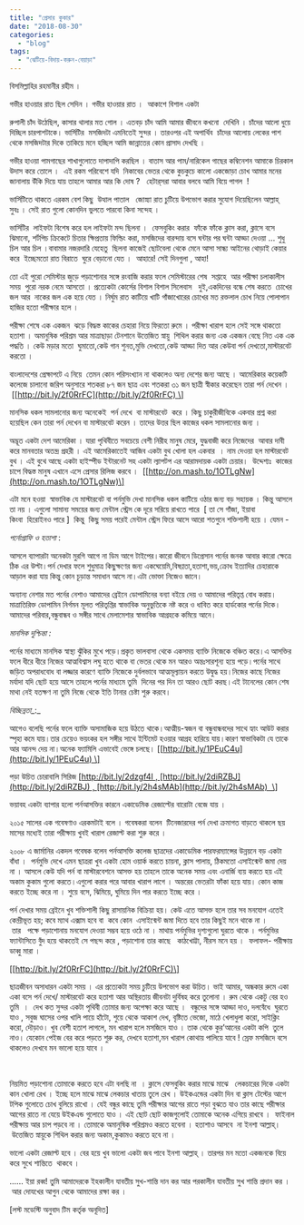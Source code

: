 ```yaml
---
title: "প্রেসার কুকার"
date: "2018-08-30"
categories: 
  - "blog"
tags: 
  - "ঝেটিয়ে-বিদায়-করুন-বেয়াড়া"
---
```


বিসমিল্লাহির রহমানীর রহীম ।

গভীর হাওয়ার রাত ছিল সেদিন । গভীর হাওয়ার রাত ।  আকাশে বিশাল একটা

রুপালী চাঁদ উঠেছিল, কাসার থালার মত গোল । এতবড় চাঁদ আমি আমার জীবনে কখনো  দেখিনি । চাঁদের আলো ধুয়ে দিচ্ছিল চারপাশটাকে। ভার্সিটির  মসজিদটা এমনিতেই সুন্দর । তারওপর এই অপার্থিব  চাঁদের আলোয় লেকের পাশ থেকে মসজিদটার দিকে তাকিয়ে মনে হচ্ছিল আমি জান্নাতের কোন প্রাসাদ দেখছি ।

গভীর হাওয়া পামগাছের শাখাগুলোতে দাপাদাপি করছিল । বাতাস আর পাম/নারিকেল গাছের কম্বিনেশন আমাকে চিরকাল উদাস করে তোলে ।  এই রকম পরিবেশে যদি  নিকাবের ভেতর থেকে কুচকুচে কালো একজোড়া চোখ আমার মনের জানালায় উঁকি দিয়ে যায় তাহলে আমার আর কি দোষ ?   হেটার্‌সরা আবার বলবে আমি বিয়ে পাগল  !

ভার্সিটিতে থাকতে এরকম বেশ কিছু  উত্থাল পাতাল   জোস্ন্যা রাত চুটিয়ে উপভোগ করার সুযোগ দিয়েছিলেন আল্লাহ্‌ সুবঃ । সেই রাত গুলো কোনদিন ভুলতে পারবো কিনা সন্দেহ ।

ভার্সিটির  লাইফটা বিশেষ করে হল লাইফটা মন্দ ছিলনা ।  ফেসবুকিং করার  ফাঁকে ফাঁকে ক্লাস করা, ক্লাসে বসে ঝিমানো, শর্টপিচ ক্রিকেটে চিতার ক্ষিপ্রতায় ফিল্ডিং করা, মসজিদের বারন্দায় বসে ঘন্টার পর ঘন্টা আড্ডা দেওয়া ... শুধু চিল আর চিল ।বাবামার নজরদারি যেহেতু  ছিলনা কাজেই ছোটবেলা থেকে মেনে আসা সান্ধ্য আইনের থোড়াই কেয়ার করে  ইচ্ছেমতো রাত বিরাতে  ঘুরে বেড়ানো যেত ।  আহারে! সেই দিনগুলা , আহা!

তো এই পুরো সেমিস্টার জুড়ে পড়াশোনার সঙ্গে রংবাজি করার ফলে সেমিস্টারের শেষ  সপ্তাহে  আর পরীক্ষা চলাকালীস সময়  পুরো নরক নেমে আসতো । প্রত্যেকটা কোর্সের বিশাল বিশাল সিলেবাস   দুই,একদিনের বন্ধে শেষ করতে  চোখের জল আর  নাকের জল এক হয়ে যেত । নির্ঘুম রাত কাটিয়ে খাটি গাঁজাখোরের চোখের মত রক্তলাল চোখ নিয়ে পোলাপান হাজির হতো পরীক্ষার হলে ।

পরীক্ষা শেষে এক একজন  ঝড়ে বিদ্ধস্ত কাকের চেহারা নিয়ে ফিরতো রুমে । পরীক্ষা খারাপ হলে সেই সঙ্গে থাকতো হতাশা । অমানুষিক পরিশ্রম আর মাত্রাছাড়া টেনশানে উত্তেজিত স্নায়ু  শিথিল করার জন্য এক একজন বেছে নিত এক এক পদ্ধতি । কেউ মড়ার মতো  ঘুমাতো,কেউ গান শুনত,মুভি দেখতো,কেউ আড্ডা দিত আর কেউবা পর্ন দেখতো,মাস্টারবেট করতো ।

বাংলাদেশের প্রেক্ষাপটে এ নিয়ে  তেমন কোন পরিসংখ্যান না থাকলেও অন্য দেশের জন্য আছে । আমেরিকার কয়েকটি কলেজে চালানো জরিপ অনুসারে শতকরা ৮৭ জন ছাত্র এবং শতকরা ৩১ জন ছাত্রী স্বীকার করেছেন তারা পর্ন দেখেন । \[[http://bit.ly/2f0RrFC](http://bit.ly/2f0RrFC) \]

মানসিক ধকল সামলানোর জন্য অনেকেই  পর্ন দেখে  বা মাস্টারবেট  করে । কিছু চাকুরীজীবিকে একবার প্রশ্ন করা হয়েছিল কেন তারা পর্ন দেখেন বা মাস্টারবেট করেন । তাদের উত্তর ছিল কাজের ধকল সামলানোর জন্য ।

অদ্ভূত একটা দেশ আমেরিকা । যারা পৃথিবীতে সবচেয়ে বেশী নিরীহ মানুষ মেরে, যুদ্ধবাজী করে নিজেদের  আবার দাবী করে মানবতার অতন্দ্র প্রহরী । এই আমেরিকাতেই আজিব একটা বুথ খোলা হল একবার  । নাম দেওয়া হল মাস্টারবেট বুথ । এই বুথে আছে একটা হাইস্পীড ইন্টারনেট সহ একটা ল্যাপটপ এর আরামদায়ক একটা চেয়ার।  উদ্দেশ্যঃ  কাজের চাপে বিদ্ধস্ত মানুষ এখানে এসে প্রেসার রিলিজ করবে ।  \[[http://on.mash.to/1OTLgNw](http://on.mash.to/1OTLgNw)\]

এটা মনে হওয়া  স্বাভাবিক যে মাস্টারবেট বা পর্নমুভি দেখা মানসিক ধকল কাটিয়ে ওঠার জন্য বড় সহায়ক । কিন্তু আসলে তা নয় । এগুলো সামান্য সময়ের জন্য মেন্টাল স্ট্রেস কে দূরে সরিয়ে রাখতে পারে  \[ তা সে গাঁজা, ইয়াবা কিংবা  হিরোইনও পারে \]  কিন্তু  কিছু সময় পরেই মেন্টাল স্ট্রেস ফিরে আসে আরো শতগুনে শক্তিশালী হয়ে । যেমন -

_পর্নোগ্রাফি ও হতাশা_ :

আসলে ব্যাপারটা অনেকটা মুরগি আগে না ডিম আগে টাইপের।কারো জীবনে ডিপ্রেসান পর্নের জনক আবার কারো ক্ষেত্রে ঠিক এর উল্টা।পর্ন দেখার ফলে শুধুমাত্র কিছুক্ষণের জন্য একঘেয়েমি,বিষণ্ণতা,হতাশা,ভয়,ক্রোধ ইত্যাদির চেহারাকে আড়াল করা যায় কিন্তু কোন চূড়ান্ত সমাধান আসে না।এটা ভোক্তা নিজেও জানে।

অন্যান্য নেশার মত পর্নের নেশাও আমাদের ব্রেইনে ডোপামিনের বন্যা বইয়ে দেয় ও আমাদের পরিতৃপ্ত বোধ করায়।মাত্রাতিরিক্ত ডোপামিন নির্গমন মূলত পরিতৃপ্তির স্বাভাবিক অনুভুতিকে নষ্ট করে ও ধাবিত করে হার্ডকোর পর্নের দিকে।আমাদের পরিবার,বন্ধুবান্ধব ও সঙ্গীর সাথে মেলামেশার স্বাভাবিক আগ্রহকে কমিয়ে আনে।

_মানসিক দুশ্চিন্তা_ _:_

পর্নের মাধ্যমে মানসিক স্বাস্থ্য ঝুঁকির মুখে পড়ে।প্রকৃত ভালবাসা থেকে একসময় ব্যাক্তি নিজেকে বঞ্চিত করে।এ আসক্তির ফলে ধীরে ধীরে নিজের আত্মবিশ্বাস লঘু হতে থাকে বা ভেতর থেকে মন আরও অন্তঃসারশূন্য হয়ে পড়ে।পর্নের সাথে জড়িত অপরাধবোধ বা লজ্জার কারণে ব্যাক্তি নিজেকে দুর্বলভাবে আত্মমূল্যায়ন করতে উদ্বুদ্ধ হয়।নিজের কাছে নিজের মর্যাদা যদি ছোট হয়ে আসে তাহলে পর্নের মাধ্যমে তুমি  দিনের পর দিন তা আরও ছোট করছ।এই টানেলের কোন শেষ মাথা নেই যতক্ষণ না তুমি নিজে থেকে ইতি টানার চেষ্টা শুরু করবে।

_বিচ্ছিন্নতা__:_

আগেও বলেছি পর্নের ফলে ব্যাক্তি অসামাজিক হয়ে উঠতে থাকে।আত্মীয়-স্বজন বা বন্ধুবান্ধবদের সাথে হ্যাং আউট করার স্পৃহা কমে যায়।তার চেয়েও ভয়ংকর হল সঙ্গীর সাথে ইন্টিমেট হওয়ার আগ্রহ হারিয়ে যায়।কারণ স্বাভাবিকটা যে তাকে আর আনন্দ দেয় না।অনেক ফ্যামিলি এভাবেই ভেঙ্গে চলছে। \[[http://bit.ly/1PEuC4u](http://bit.ly/1PEuC4u) \]

পড়া উচিত চোরাবালি সিরিজ \[http://bit.ly/2dzgf4I , [http://bit.ly/2diRZBJ](http://bit.ly/2diRZBJ) , [http://bit.ly/2h4sMAb](http://bit.ly/2h4sMAb)  \]

ভয়াবহ একটা ব্যাপার হলো পর্নআসক্তির কারনে একাডেমিক রেজাল্টের বারোটা বেজে যায় ।

২০১৫ সালের এক গবেষণাও এরকমটাই বলে । গবেষকরা বলেন  টিনেজারদের পর্ন দেখা ক্রমাগত বাড়তে থাকলে ছয় মাসের মধ্যেই তারা পরীক্ষায় খুবই খারাপ রেজাল্ট করা শুরু করে ।

২০০৮ এ জার্মানির একদল গবেষক বলেন পর্নআসক্তি কলেজ ছাত্রদের একাডেমিক পারফরম্যান্সের উন্নয়নে বড় একটা বাঁধা ।  পর্নমুভি দেখে এমন ছাত্ররা খুব একটা হোম ওয়ার্ক করতে চায়না, ক্লাস পালায়, ঠিকমতো এসাইন্মেন্ট জমা দেয় না । আসলে কেউ যদি পর্ন বা মাস্টারবেশনে আসক্ত হয় তাহলে তাকে অনেক সময় এবং এনার্জি ব্যয় করতে হয় এই অকাম কুকাম গুলো করতে।এগুলো করার পরে আবার খারাপ লাগে । অন্তরের ভেতরটা ফাঁকা হয়ে যায়। কোন কাজ করতে ইচ্ছে করে না । শুয়ে বসে, ঝিমিয়ে, ঘুমিয়ে দিন পার করতে ইচ্ছে করে ।

পর্ন দেখার সময় ব্রেইনে খুব শক্তিশালী কিছু রাসায়নিক বিক্রিয়া হয়। কেউ এতে আসক্ত হলে তার সব মনযোগ এতেই কেন্দ্রীভূত হয়; কবে ম্যাথ এক্সাম হবে বা  কবে কোন  এসাইন্মেন্ট জমা দিতে হবে তার কিছুই মনে থাকে না । তার   পক্ষে পড়াশোনায় মনযোগ দেওয়া সম্ভব হয়ে ওঠে না । মাথায় পর্নমুভির দৃশ্যগুলো ঘুরতে থাকে । পর্নমুভির ফ্যান্টাসিতে বুঁদ হয়ে থাকতেই সে পছন্দ করে , পড়াশোনা তার কাছে   কাঠখোট্টা, নীরস মনে হয় ।  ফলাফল- পরীক্ষায় ডাব্বু মারা ।

\[[http://bit.ly/2f0RrFC](http://bit.ly/2f0RrFC)\]

ছাত্রজীবন অসাধারন একটা সময় । এর প্রত্যেকটা সময় চুটিয়ে উপভোগ করা উচিত। ভাই আমার, অন্ধকার রুমে একা একা বসে পর্ন দেখে/ মাস্টারবেট করে হতাশা আর অস্থিরতায় জীবনটা দুর্বিষহ করে তুলোনা । রুম থেকে একটু বের হও তুমি  ।  দেখ কত সুন্দর একটা পৃথিবী তোমার জন্য অপেক্ষা করে আছে ।  বন্ধুদের সঙ্গে আড্ডা দাও, দলবেঁধে  ঘুরতে যাও , সবুজ ঘাসের ওপর খালি পায়ে হাঁটো, শুয়ে থেকে আকাশ দেখ, বৃষ্টিতে ভেজো, মাঠে খেলাধুলা করো, সাইক্লিং করো, দৌড়াও। খুব বেশী হতাশ লাগলে, মন খারাপ হলে মসজিদে যাও । তাক থেকে কুর’আনের একটা কপি  তুলে নাও। যেকোন পেইজ বের করে পড়তে শুরু কর, দেখবে হতাশা,মন খারাপ কোথায় পালিয়ে যাবে ! স্রেফ মসজিদে বসে থাকলেও দেখবে মন ভালো হয়ে যাবে ।

 

নিয়মিত পড়াশোনা তোমাকে করতে হবে এটা বলছি না  । ক্লাসে ফেসবুকিং করার মাঝে মাঝে   লেকচারের দিকে একটা কান খোলা রেখ । ইচ্ছে হলে মাঝে মাঝে লেকচার খাতায় তুলে রেখ । উইকএন্ডের একটা দিন বা ক্লাস টেস্টের আগে টপিক গুলোতে চোখ বুলিয়ে রাখো । যেই বন্ধুর কাছে তুমি পরীক্ষার আগের রাতে পড়া বুঝতে যাও তার কাছে পরীক্ষার আগের রাতে না যেয়ে উইকএন্ড গুলোতে যাও । এই ছোট ছোট কাজগুলোই তোমাকে অনেক এগিয়ে রাখবে ।  ফাইনাল পরীক্ষায় আর চাপ পড়বে না । তোমাকে অমানুষিক পরিশ্রমও করতে হবেনা । হতাশাও আসবে  না ইনশা আল্লাহ্‌। উত্তেজিত স্নায়ুকে শিথিল করার জন্য অকাম,কুকামও করতে হবে না ।

ভালো একটা রেজাল্ট হবে । বের হয়ে খুব ভালো একটা জব পাবে ইনশা আল্লাহ্‌ । তারপর মন মতো একজনকে বিয়ে করে সুখে শান্তিতে  থাকবে ।

...... ইয়া রব্ব! তুমি আমাদেরকে ইহকালীন যাবতীয় সুখ-শান্তি দান কর আর পরকালীন যাবতীয় সুখ শান্তি প্রদান কর । আর দোযখের আগুন থেকে আমাদের রক্ষা কর ।

\[লস্ট মডেস্টি অনুবাদ টিম কর্তৃক অনূদিত\]
